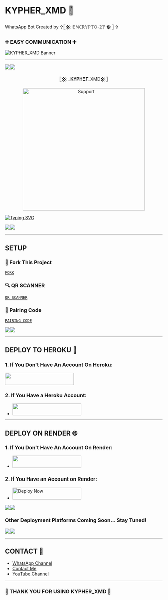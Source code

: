 # KYPHER_XMD 👋
WhatsApp Bot Created by ✞𓊈𒆜  𝔼ℕℂℝ𝕐ℙ𝕋𝕆-𝟚𝟟 𒆜𓊉 ✞

### ➕ EASY COMMUNICATION ➕

![KYPHER_XMD Banner](https://i.ibb.co/Q9yd9tR/IMG-20250117-WA0097.jpg)

---

<a><img src='https://i.imgur.com/LyHic3i.gif'/></a><a><img src='https://i.imgur.com/LyHic3i.gif'/></a>

<p align="center">𓊈𒆜 _𝐊𝐘𝚸𝚮𝚵𝚪_XMD𒆜𓊉</p>

<p align="center"> 
  <a href="https://whatsapp.com/channel/0029VanspvdLtOj55DG0t82Y">
    <img alt="Support" height="390" src="https://i.imgur.com/4XOl23k.jpeg"> 
  </a>
</p>

<a href="https://git.io/typing-svg">
  <img src="https://readme-typing-svg.demolab.com?font=Fira+Code&pause=1000&random=false&width=435&lines=THIS+IS+𓊈𒆜 _𝐊𝐘𝚸𝚮𝚵𝚪_XMD𒆜𓊉-+CREATED+BY+KYPHER+➕✖️" alt="Typing SVG" />
</a>

<a><img src='https://i.imgur.com/LyHic3i.gif'/></a><a><img src='https://i.imgur.com/LyHic3i.gif'/></a>

---

## SETUP

### 🔧 Fork This Project
[`FORK`](https://github.com/KYPHER26/KYPHER_XMD/fork)

### 🔍 QR SCANNER
[`QR SCANNER`](https://kypher-xmd-pair-code.onrender.com/)

### 🧩 Pairing Code
[`PAIRING CODE`](https://kypher-xmd-pair-code.onrender.com/)

<a><img src='https://i.imgur.com/LyHic3i.gif'/></a><a><img src='https://i.imgur.com/LyHic3i.gif'/></a>

---

## DEPLOY TO HEROKU 🚀

### 1. **If You Don't Have An Account On Heroku:**

   <a align="center"><a href="https://signup.heroku.com">
     <img src="https://img.shields.io/badge/Create%20Account%20Now-blue?style=for-the-badge&logo=heroku" width="220" height="38.45"/></a></p>

### 2. **If You Have a Heroku Account:**

   - <a align="center"><a href="https://dashboard.heroku.com/new?template=https://github.com/KYPHER26/KYPHER_XMD"> 
   <img src="https://img.shields.io/badge/DEPLOY%20NOW-blue?style=for-the-badge&logo=heroku" width="220" height="38.45"/></a></p>

---

## DEPLOY ON RENDER 🌐

### 1. **If You Don't Have An Account On Render:**
   - <a href="https://dashboard.render.com/register">
     <img src="https://img.shields.io/badge/CREATE%20AN%20ACCOUNT%20NOW-h?color=red&style=for-the-badge&logo=msi" width="220" height="38.45"/>
   </a>

### 2. **If You Have an Account on Render:**
   - <a href="https://render.com">
     <img title="Deploy Now" src="https://img.shields.io/badge/DEPLOY%20NOW-h?color=red&style=for-the-badge&logo=msi" width="220" height="38.45"/>
   </a>

<a><img src='https://i.imgur.com/LyHic3i.gif'/></a><a><img src='https://i.imgur.com/LyHic3i.gif'/></a>

### Other Deployment Platforms Coming Soon... Stay Tuned!

<a><img src='https://i.imgur.com/LyHic3i.gif'/></a><a><img src='https://i.imgur.com/LyHic3i.gif'/></a>

---

## CONTACT 📱

- [WhatsApp Channel](https://whatsapp.com/channel/0029VanspvdLtOj55DG0t82Y)
- [Contact Me](https://Wa.me/255760266629)
- [YouTube Channel](https://www.youtube.com/@Kypher_tech)

---

### 🎉 THANK YOU FOR USING KYPHER_XMD 🎉
